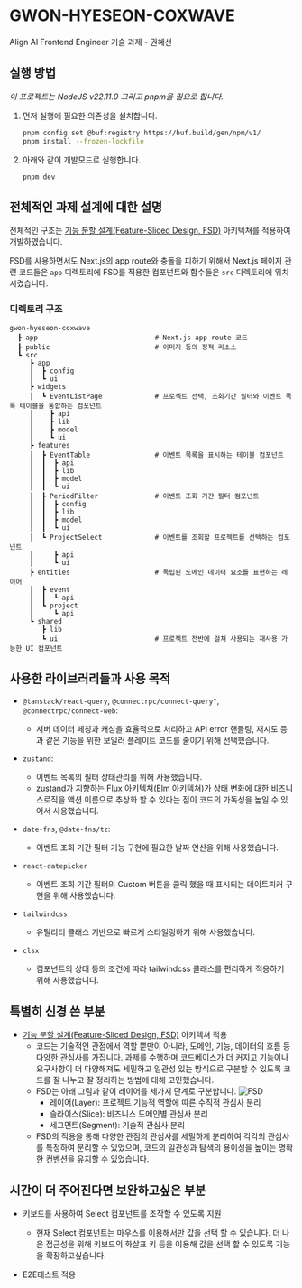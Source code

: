 # GWON-HYESEON-COXWAVE

Align AI Frontend Engineer 기술 과제 - 권혜선

## 실행 방법

_이 프로젝트는 NodeJS v22.11.0 그리고 pnpm을 필요로 합니다._

1. 먼저 실행에 필요한 의존성을 설치합니다.

   ```bash
   pnpm config set @buf:registry https://buf.build/gen/npm/v1/
   pnpm install --frozen-lockfile
   ```

2. 아래와 같이 개발모드로 실행합니다.

   ```bash
   pnpm dev
   ```

## 전체적인 과제 설계에 대한 설명

전체적인 구조는 [기능 분할 설계(Feature-Sliced Design, FSD)](https://feature-sliced.design/) 아키텍쳐를 적용하여 개발하였습니다.

FSD를 사용하면서도 Next.js의 app route와 충돌을 피하기 위해서 Next.js 페이지 관련 코드들은 `app` 디렉토리에 FSD를 적용한 컴포넌트와 함수들은 `src` 디렉토리에 위치시켰습니다.

### 디렉토리 구조

```text
gwon-hyeseon-coxwave
  ┣ app                             # Next.js app route 코드
  ┣ public                          # 이미지 등의 정적 리소스
  ┗ src
     ┣ app
     ┃  ┣ config
     ┃  ┗ ui
     ┣ widgets
     ┃  ┗ EventListPage             # 프로젝트 선택, 조회기간 필터와 이벤트 목록 테이블을 통합하는 컴포넌트
     ┃    ┣ api
     ┃    ┣ lib
     ┃    ┣ model
     ┃    ┗ ui
     ┣ features
     ┃  ┣ EventTable                # 이벤트 목록을 표시하는 테이블 컴포넌트
     ┃  ┃  ┣ api
     ┃  ┃  ┣ lib
     ┃  ┃  ┣ model
     ┃  ┃  ┗ ui
     ┃  ┣ PeriodFilter              # 이벤트 조회 기간 필터 컴포넌트
     ┃  ┃  ┣ config
     ┃  ┃  ┣ lib
     ┃  ┃  ┣ model
     ┃  ┃  ┗ ui
     ┃  ┗ ProjectSelect             # 이벤트를 조회할 프로젝트를 선택하는 컴포넌트
     ┃     ┣ api
     ┃     ┗ ui
     ┣ entities                     # 독립된 도메인 데이터 요소를 표현하는 레이어
     ┃  ┣ event
     ┃  ┃  ┗ api
     ┃  ┗ project
     ┃     ┗ api
     ┗ shared
        ┣ lib
        ┗ ui                        # 프로젝트 전반에 걸쳐 사용되는 재사용 가능한 UI 컴포넌트
```

## 사용한 라이브러리들과 사용 목적

- `@tanstack/react-query`, `@connectrpc/connect-query"`, `@connectrpc/connect-web`:

  - 서버 데이터 페칭과 캐싱을 효율적으로 처리하고 API error 핸들링, 재시도 등과 같은 기능을 위한 보일러 플레이트 코드를 줄이기 위해 선택했습니다.

- `zustand`:

  - 이벤트 목록의 필터 상태관리를 위해 사용했습니다.
  - zustand가 지향하는 Flux 아키텍쳐(Elm 아키텍쳐)가 상태 변화에 대한 비즈니스로직을 액션 이름으로 추상화 할 수 있다는 점이 코드의 가독성을 높일 수 있어서 사용했습니다.

- `date-fns`, `@date-fns/tz`:

  - 이벤트 조회 기간 필터 기능 구현에 필요한 날짜 연산을 위해 사용했습니다.

- `react-datepicker`

  - 이벤트 조회 기간 필터의 Custom 버튼을 클릭 했을 때 표시되는 데이트피커 구현을 위해 사용했습니다.

- `tailwindcss`

  - 유틸리티 클래스 기반으로 빠르게 스타일링하기 위해 사용했습니다.

- `clsx`
  - 컴포넌트의 상태 등의 조건에 따라 tailwindcss 클래스를 편리하게 적용하기 위해 사용했습니다.

## 특별히 신경 쓴 부분

- [기능 분할 설계(Feature-Sliced Design, FSD)](https://feature-sliced.design/) 아키텍쳐 적용
  - 코드는 기술적인 관점에서 역할 뿐만이 아니라, 도메인, 기능, 데이터의 흐름 등 다양한 관심사를 가집니다. 과제를 수행하며 코드베이스가 더 커지고 기능이나 요구사항이 더 다양해져도 세밀하고 일관성 있는 방식으로 구분할 수 있도록 코드를 잘 나누고 잘 정리하는 방법에 대해 고민했습니다.
  - FSD는 아래 그림과 같이 레이어를 세가지 단계로 구분합니다.
    ![FSD](https://feature-sliced.design/assets/ideal-img/visual_schema.b6c18f6.1030.jpg)
    - 레이어(Layer): 프로젝트 기능적 역할에 따른 수직적 관심사 분리
    - 슬라이스(Slice): 비즈니스 도메인별 관심사 분리
    - 세그먼트(Segment): 기술적 관심사 분리
  - FSD의 적용을 통해 다양한 관점의 관심사를 세밀하게 분리하여 각각의 관심사를 특정하여 분리할 수 있었으며, 코드의 일관성과 탐색의 용이성을 높이는 명확한 컨벤션을 유지할 수 있었습니다.

## 시간이 더 주어진다면 보완하고싶은 부분

- 키보드를 사용하여 Select 컴포넌트를 조작할 수 있도록 지원

  - 현재 Select 컴포넌트는 마우스를 이용해서만 값을 선택 할 수 있습니다. 더 나은 접근성을 위해 키보드의 화살표 키 등을 이용해 값을 선택 할 수 있도록 기능을 확장하고싶습니다.

- E2E테스트 적용
